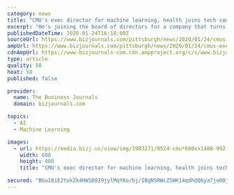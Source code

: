```yaml
---
category: news
title: "CMU's exec director for machine learning, health joins tech company board"
excerpt: "He's joining the board of directors for a company that turns clinician-patient conversation into medical documentation in real-time."
publishedDateTime: 2020-01-24T16:18:00Z
sourceUrl: https://www.bizjournals.com/pittsburgh/news/2020/01/24/cmus-exec-director-for-machine-learning-health.html
ampUrl: https://www.bizjournals.com/pittsburgh/news/2020/01/24/cmus-exec-director-for-machine-learning-health.amp.html
cdnAmpUrl: https://www-bizjournals-com.cdn.ampproject.org/c/s/www.bizjournals.com/pittsburgh/news/2020/01/24/cmus-exec-director-for-machine-learning-health.amp.html
type: article
quality: 58
heat: 58
published: false

provider:
  name: The Business Journals
  domain: bizjournals.com

topics:
  - AI
  - Machine Learning

images:
  - url: https://media.bizj.us/view/img/3903271/0524-cmu*600xx1488-992-6-0.jpg
    width: 600
    height: 400
    title: "CMU's exec director for machine learning, health joins tech company board"

secured: "BGu18iE2tukZk4HWSD8I9jylMqYKo/bj/IBgNSRWcZSWK14qdhQQ6ya7jo0OjHLSp28ZROhZdfd25OggABQYVUshFpJpa8znvolZbmtoPlgVE1SbKuvnoNvc0P9yIX6N7rzRMiCo9Nwefd9xiEIilGYN60NqBckkWTdB2oSZRYgo/fbaBLonVek6n7r0EI4acsZIHKKkJ6Q5+Fa9vln/icIwNCXY9fTxmo3OjmKj2qfkFQ2kvTOgMqf/ES2mV+GTJtHpaQT/w2Q3KaH6lHfNCGOGf/TweWhwwOX5SCcuLI5vuEIUjA8DsyVAHa7UghKAC5XcD6tZPdAZF53Sd8I7hCj+KBNx5qQj4V6u2KY3kLwxMwErTItnS+dcUXB132/Fs8i2OIR106A3yCCw0eb9Ov3ADlahDkH4pnqUvudfDGobYikpaUc1yFG+V28jJCtykjnM1hGM2O3kwM8L89AvtSOlkxB0ZpzKirGFTrx8Fug=;iFCr051VJHiSWYHYx4Ezvw=="
---
```


